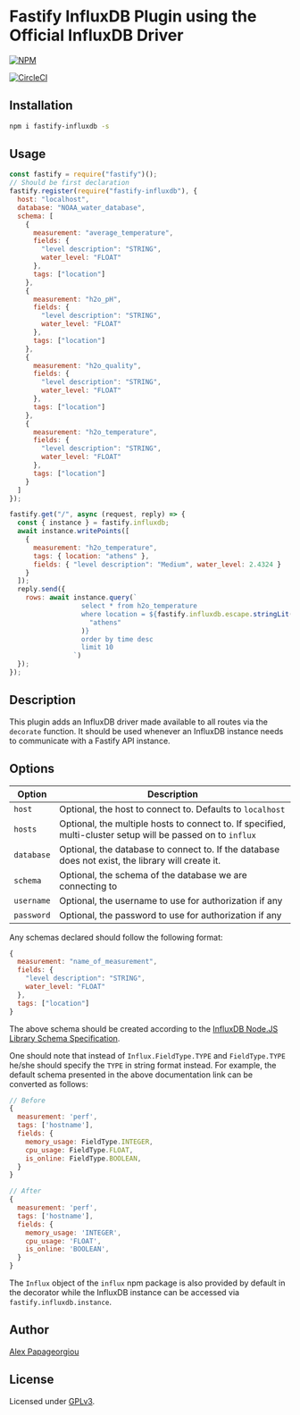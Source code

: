 # Fastify InfluxDB Plugin using the Official InfluxDB Driver

[![NPM](https://nodei.co/npm/fastify-influxdb.png?downloads=true&downloadRank=true&stars=true)](https://nodei.co/npm/fastify-influxdb/)

[![CircleCI](https://circleci.com/gh/alex-ppg/fastify-influxdb.svg?style=svg)](https://circleci.com/gh/alex-ppg/fastify-influxdb)

## Installation

```bash
npm i fastify-influxdb -s
```

## Usage

```javascript
const fastify = require("fastify")();
// Should be first declaration
fastify.register(require("fastify-influxdb"), {
  host: "localhost",
  database: "NOAA_water_database",
  schema: [
    {
      measurement: "average_temperature",
      fields: {
        "level description": "STRING",
        water_level: "FLOAT"
      },
      tags: ["location"]
    },
    {
      measurement: "h2o_pH",
      fields: {
        "level description": "STRING",
        water_level: "FLOAT"
      },
      tags: ["location"]
    },
    {
      measurement: "h2o_quality",
      fields: {
        "level description": "STRING",
        water_level: "FLOAT"
      },
      tags: ["location"]
    },
    {
      measurement: "h2o_temperature",
      fields: {
        "level description": "STRING",
        water_level: "FLOAT"
      },
      tags: ["location"]
    }
  ]
});

fastify.get("/", async (request, reply) => {
  const { instance } = fastify.influxdb;
  await instance.writePoints([
    {
      measurement: "h2o_temperature",
      tags: { location: "athens" },
      fields: { "level description": "Medium", water_level: 2.4324 }
    }
  ]);
  reply.send({
    rows: await instance.query(`
                  select * from h2o_temperature
                  where location = ${fastify.influxdb.escape.stringLit(
                    "athens"
                  )}
                  order by time desc
                  limit 10
                `)
  });
});
```

## Description

This plugin adds an InfluxDB driver made available to all routes via the `decorate` function. It should be used whenever an InfluxDB instance needs to communicate with a Fastify API instance.

## Options

| Option     | Description                                                                                                 |
| ---------- | ----------------------------------------------------------------------------------------------------------- |
| `host`     | Optional, the host to connect to. Defaults to `localhost`                                                   |
| `hosts`    | Optional, the multiple hosts to connect to. If specified, multi-cluster setup will be passed on to `influx` |
| `database` | Optional, the database to connect to. If the database does not exist, the library will create it.           |
| `schema`   | Optional, the schema of the database we are connecting to                                                   |
| `username` | Optional, the username to use for authorization if any                                                      |
| `password` | Optional, the password to use for authorization if any                                                      |

Any schemas declared should follow the following format:

```javascript
{
  measurement: "name_of_measurement",
  fields: {
    "level description": "STRING",
    water_level: "FLOAT"
  },
  tags: ["location"]
}
```

The above schema should be created according to the [InfluxDB Node.JS Library Schema Specification](https://node-influx.github.io/typedef/index.html#static-typedef-ISchemaOptions).

One should note that instead of `Influx.FieldType.TYPE` and `FieldType.TYPE` he/she should specify the `TYPE` in string format instead. For example, the default schema presented in the above documentation link can be converted as follows:

```javascript
// Before
{
  measurement: 'perf',
  tags: ['hostname'],
  fields: {
    memory_usage: FieldType.INTEGER,
    cpu_usage: FieldType.FLOAT,
    is_online: FieldType.BOOLEAN,
  }
}

// After
{
  measurement: 'perf',
  tags: ['hostname'],
  fields: {
    memory_usage: 'INTEGER',
    cpu_usage: 'FLOAT',
    is_online: 'BOOLEAN',
  }
}
```

The `Influx` object of the `influx` npm package is also provided by default in the decorator while the InfluxDB instance can be accessed via `fastify.influxdb.instance`.

## Author

[Alex Papageorgiou](alex.ppg@pm.me)

## License

Licensed under [GPLv3](./LICENSE).
